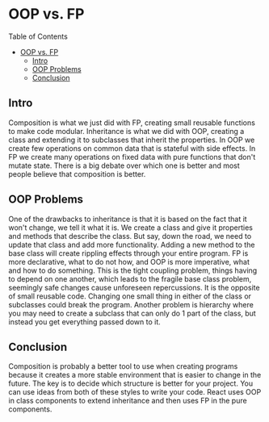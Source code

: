 # OOP vs. FP

Table of Contents

- [OOP vs. FP](#oop-vs-fp)
  - [Intro](#intro)
  - [OOP Problems](#oop-problems)
  - [Conclusion](#conclusion)

## Intro

Composition is what we just did with FP, creating small reusable functions to make code modular. Inheritance is what we did with OOP, creating a class and extending it to subclasses that inherit the properties. In OOP we create few operations on common data that is stateful with side effects. In FP we create many operations on fixed data with pure functions that don't mutate state. There is a big debate over which one is better and most people believe that composition is better.

## OOP Problems

One of the drawbacks to inheritance is that it is based on the fact that it won't change, we tell it what it is. We create a class and give it properties and methods that describe the class. But say, down the road, we need to update that class and add more functionality. Adding a new method to the base class will create rippling effects through your entire program. FP is more declarative, what to do not how, and OOP is more imperative, what and how to do something. This is the tight coupling problem, things having to depend on one another, which leads to the fragile base class problem, seemingly safe changes cause unforeseen repercussions. It is the opposite of small reusable code. Changing one small thing in either of the class or subclasses could break the program. Another problem is hierarchy where you may need to create a subclass that can only do 1 part of the class, but instead you get everything passed down to it.

## Conclusion

Composition is probably a better tool to use when creating programs because it creates a more stable environment that is easier to change in the future. The key is to decide which structure is better for your project. You can use ideas from both of these styles to write your code. React uses OOP in class components to extend inheritance and then uses FP in the pure components.

